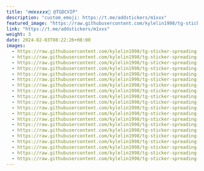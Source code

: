 ```yaml
---
title: "𝒎𝒊𝒙𝒙𝒙𝒙𝒙💫 @TGDCVIP"
description: "custom_emoji: https://t.me/addstickers/m1xxx"
featured_image: "https://raw.githubusercontent.com/kylelin1998/tg-sticker-spreading-worldwide-images/main/img/dc5a3410-decd-4dc3-a01f-e614e3d25573.jpg"
link: "https://t.me/addstickers/m1xxx"
weight: 3
date: 2024-02-03T08:22:26+08:00
images:
  - https://raw.githubusercontent.com/kylelin1998/tg-sticker-spreading-worldwide-images/main/img/dc5a3410-decd-4dc3-a01f-e614e3d25573.jpg
  - https://raw.githubusercontent.com/kylelin1998/tg-sticker-spreading-worldwide-images/main/img/0e05c36e-18c1-4873-8473-adfd91bca565.jpg
  - https://raw.githubusercontent.com/kylelin1998/tg-sticker-spreading-worldwide-images/main/img/2de70e89-89c4-4cfa-81ff-bf3ca08e2564.jpg
  - https://raw.githubusercontent.com/kylelin1998/tg-sticker-spreading-worldwide-images/main/img/e037c02c-84fc-4ee6-8e24-9a1ddcaa4922.jpg
  - https://raw.githubusercontent.com/kylelin1998/tg-sticker-spreading-worldwide-images/main/img/cf757df4-fda2-44ee-b873-fa890899aa73.jpg
  - https://raw.githubusercontent.com/kylelin1998/tg-sticker-spreading-worldwide-images/main/img/a0f293eb-184f-49d9-873b-c180406e48a8.jpg
  - https://raw.githubusercontent.com/kylelin1998/tg-sticker-spreading-worldwide-images/main/img/5a541e3e-c431-4540-b34c-0ac085f514c8.jpg
  - https://raw.githubusercontent.com/kylelin1998/tg-sticker-spreading-worldwide-images/main/img/70433405-c48f-4c63-ac6f-8f2c6304b8b1.jpg
  - https://raw.githubusercontent.com/kylelin1998/tg-sticker-spreading-worldwide-images/main/img/a77ada27-6643-44bc-ac5e-a50bbe39ae2a.jpg
  - https://raw.githubusercontent.com/kylelin1998/tg-sticker-spreading-worldwide-images/main/img/f4922dc1-44bb-424b-ad94-cf88a82bb26c.jpg
  - https://raw.githubusercontent.com/kylelin1998/tg-sticker-spreading-worldwide-images/main/img/e4973165-dfb8-4756-9dde-1c9edd06f827.jpg
  - https://raw.githubusercontent.com/kylelin1998/tg-sticker-spreading-worldwide-images/main/img/5aeba64e-a0df-4af0-84c4-0bd0cd1bb059.jpg
  - https://raw.githubusercontent.com/kylelin1998/tg-sticker-spreading-worldwide-images/main/img/9e2a5440-427a-4da9-b15d-60fa642c7494.jpg
  - https://raw.githubusercontent.com/kylelin1998/tg-sticker-spreading-worldwide-images/main/img/f6b4f5ac-ee94-40cd-bd52-a003a2c054e5.jpg
  - https://raw.githubusercontent.com/kylelin1998/tg-sticker-spreading-worldwide-images/main/img/98d1583a-0557-4590-a6c9-a837cdf8b552.jpg
  - https://raw.githubusercontent.com/kylelin1998/tg-sticker-spreading-worldwide-images/main/img/0346bd9d-29cf-4da2-b667-dd2d06e304cb.jpg
  - https://raw.githubusercontent.com/kylelin1998/tg-sticker-spreading-worldwide-images/main/img/6b45cf6b-e15c-4dd2-b22b-d8a066ec41e2.jpg
  - https://raw.githubusercontent.com/kylelin1998/tg-sticker-spreading-worldwide-images/main/img/ca640f06-5278-44e7-b335-d8aa84a240c0.jpg
  - https://raw.githubusercontent.com/kylelin1998/tg-sticker-spreading-worldwide-images/main/img/99bade1e-b572-4404-98a5-e77d397a1e38.jpg
  - https://raw.githubusercontent.com/kylelin1998/tg-sticker-spreading-worldwide-images/main/img/f98dccb7-74aa-4430-ae73-e082b3582dbf.jpg
---
```

